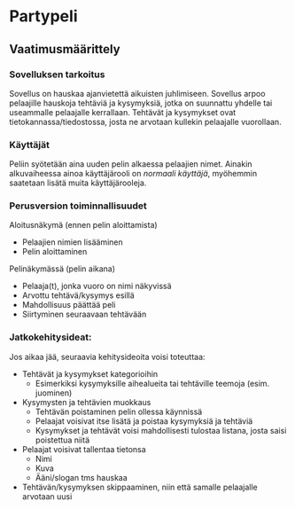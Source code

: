 # Partypeli
## Vaatimusmäärittely
### Sovelluksen tarkoitus

Sovellus on hauskaa ajanvietettä aikuisten juhlimiseen. 
Sovellus arpoo pelaajille hauskoja tehtäviä ja kysymyksiä, jotka on suunnattu yhdelle tai useammalle pelaajalle kerrallaan.
Tehtävät ja kysymykset ovat tietokannassa/tiedostossa, josta ne arvotaan kullekin pelaajalle vuorollaan.


### Käyttäjät

Peliin syötetään aina uuden pelin alkaessa pelaajien nimet. 
Ainakin alkuvaiheessa ainoa käyttäjärooli on *normaali käyttäjä*, myöhemmin saatetaan lisätä muita käyttäjärooleja.


### Perusversion toiminnallisuudet


Aloitusnäkymä (ennen pelin aloittamista)

* Pelaajien nimien lisääminen
* Pelin aloittaminen


Pelinäkymässä (pelin aikana)

* Pelaaja(t), jonka vuoro on nimi näkyvissä
* Arvottu tehtävä/kysymys esillä
* Mahdollisuus päättää peli
* Siirtyminen seuraavaan tehtävään


### Jatkokehitysideat:

Jos aikaa jää, seuraavia kehitysideoita voisi toteuttaa:

* Tehtävät ja kysymykset kategorioihin
	* Esimerkiksi kysymyksille aihealueita tai tehtäville teemoja (esim. juominen)
* Kysymysten ja tehtävien muokkaus
	* Tehtävän poistaminen pelin ollessa käynnissä
	* Pelaajat voisivat itse lisätä ja poistaa kysymyksiä ja tehtäviä
	* Kysymykset ja tehtävät voisi mahdollisesti tulostaa listana, josta saisi poistettua niitä
* Pelaajat voisivat tallentaa tietonsa
	* Nimi
	* Kuva
	* Ääni/slogan tms hauskaa
* Tehtävän/kysymyksen skippaaminen, niin että samalle pelaajalle arvotaan uusi
